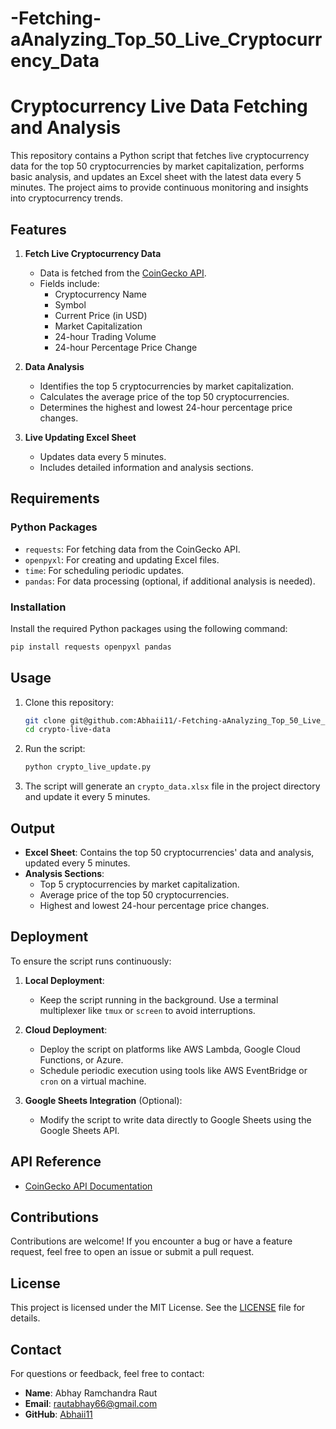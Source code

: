 # -Fetching-aAnalyzing_Top_50_Live_Cryptocurrency_Data

# Cryptocurrency Live Data Fetching and Analysis

This repository contains a Python script that fetches live cryptocurrency data for the top 50 cryptocurrencies by market capitalization, performs basic analysis, and updates an Excel sheet with the latest data every 5 minutes. The project aims to provide continuous monitoring and insights into cryptocurrency trends.

## Features

1. **Fetch Live Cryptocurrency Data**
   - Data is fetched from the [CoinGecko API](https://www.coingecko.com/en/api).
   - Fields include:
     - Cryptocurrency Name
     - Symbol
     - Current Price (in USD)
     - Market Capitalization
     - 24-hour Trading Volume
     - 24-hour Percentage Price Change

2. **Data Analysis**
   - Identifies the top 5 cryptocurrencies by market capitalization.
   - Calculates the average price of the top 50 cryptocurrencies.
   - Determines the highest and lowest 24-hour percentage price changes.

3. **Live Updating Excel Sheet**
   - Updates data every 5 minutes.
   - Includes detailed information and analysis sections.
     

## Requirements

### Python Packages
- `requests`: For fetching data from the CoinGecko API.
- `openpyxl`: For creating and updating Excel files.
- `time`: For scheduling periodic updates.
- `pandas`: For data processing (optional, if additional analysis is needed).

### Installation
Install the required Python packages using the following command:
```bash
pip install requests openpyxl pandas
```

## Usage

1. Clone this repository:
   ```bash
   git clone git@github.com:Abhaii11/-Fetching-aAnalyzing_Top_50_Live_Cryptocurrency_Data.git
   cd crypto-live-data
   ```

2. Run the script:
   ```bash
   python crypto_live_update.py
   ```

3. The script will generate an `crypto_data.xlsx` file in the project directory and update it every 5 minutes.

## Output

- **Excel Sheet**: Contains the top 50 cryptocurrencies' data and analysis, updated every 5 minutes.
- **Analysis Sections**:
  - Top 5 cryptocurrencies by market capitalization.
  - Average price of the top 50 cryptocurrencies.
  - Highest and lowest 24-hour percentage price changes.

## Deployment
To ensure the script runs continuously:

1. **Local Deployment**:
   - Keep the script running in the background. Use a terminal multiplexer like `tmux` or `screen` to avoid interruptions.

2. **Cloud Deployment**:
   - Deploy the script on platforms like AWS Lambda, Google Cloud Functions, or Azure.
   - Schedule periodic execution using tools like AWS EventBridge or `cron` on a virtual machine.

3. **Google Sheets Integration** (Optional):
   - Modify the script to write data directly to Google Sheets using the Google Sheets API.

## API Reference

- [CoinGecko API Documentation](https://www.coingecko.com/en/api)

## Contributions

Contributions are welcome! If you encounter a bug or have a feature request, feel free to open an issue or submit a pull request.

## License

This project is licensed under the MIT License. See the [LICENSE](LICENSE) file for details.

## Contact

For questions or feedback, feel free to contact:
- **Name**: Abhay Ramchandra Raut
- **Email**: rautabhay66@gmail.com
- **GitHub**: [Abhaii11](https://github.com/Abhaii11)
